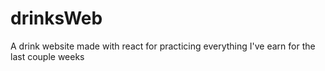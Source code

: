 # drinksWeb
A drink website made with react for practicing everything I've earn for the last couple weeks
